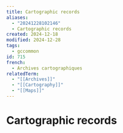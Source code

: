 ```yaml
---
title: Cartographic records
aliases:
  - "20241228102146"
  - Cartographic records
created: 2024-12-18
modified: 2024-12-28
tags:
  - gccommon
id: 715
french:
  - Archives cartographiques
relatedTerm:
  - "[[Archives]]"
  - "[[Cartography]]"
  - "[[Maps]]"
---
```

# Cartographic records
